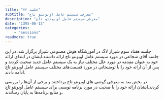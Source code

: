 ```yaml
---
title: "جلسه ۷۳"
subtitle: "معرفی سیستم عامل اوبونتو تاچ"
description: "معرفی سیستم عامل اوبونتو تاچ"
date: "1395-06-13"
categories:
    - "sessions"
readmore: true
---
```

جلسه هفتاد سوم شیراز لاگ در آموزشگاه هوش مصنوعی شیراز برگزار شد. در این جلسه آقای شجاعی در مورد سیستم عامل اوبونتو تاچ ارائه داشتند.ایشان در ابتدای ارائه خود به عنوان مقدمه در مورد علل مختلف نیاز به یک سیستم عامل جدید صحبت کردند و پس از آن ارائه خود را با توضیحاتی در مورد قسمت‌های مختلف سیستم عامل اوبونتو تاچ ادامه دادند.

در بخش بعد به معرفی گوشی های اوبونتو تاچ پرداختند و برخی از آن‌ها را بررسی کردند.ایشان ارائه خود را با صحبت در مورد برنامه نویسی برای سیستم عامل اوبونتو تاچ و منابع برنامه‌ها به پایان رساندند.

